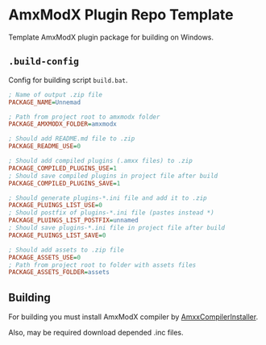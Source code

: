 # AmxModX Plugin Repo Template

Template AmxModX plugin package for building on Windows.

## `.build-config`

Config for building script `build.bat`.

```ini
; Name of output .zip file
PACKAGE_NAME=Unnemad

; Path from project root to amxmodx folder
PACKAGE_AMXMODX_FOLDER=amxmodx

; Should add README.md file to .zip
PACKAGE_README_USE=0

; Should add compiled plugins (.amxx files) to .zip
PACKAGE_COMPILED_PLUGINS_USE=1
; Should save compiled plugins in project file after build
PACKAGE_COMPILED_PLUGINS_SAVE=1

; Should generate plugins-*.ini file and add it to .zip
PACKAGE_PLUINGS_LIST_USE=0
; Should postfix of plugins-*.ini file (pastes instead *)
PACKAGE_PLUINGS_LIST_POSTFIX=unnamed
; Should save plugins-*.ini file in project file after build
PACKAGE_PLUINGS_LIST_SAVE=0

; Should add assets to .zip file
PACKAGE_ASSETS_USE=0
; Path from project root to folder with assets files
PACKAGE_ASSETS_FOLDER=assets
```

## Building

For building you must install AmxModX compiler by [AmxxCompilerInstaller](https://github.com/ArKaNeMaN/batch-AmxxCompilerInstaller).

Also, may be required download depended .inc files.
